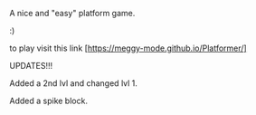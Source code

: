 A nice and "easy" platform game.

:)

to play visit this link [https://meggy-mode.github.io/Platformer/]

UPDATES!!!

Added a 2nd lvl and changed lvl 1.

Added a spike block.
